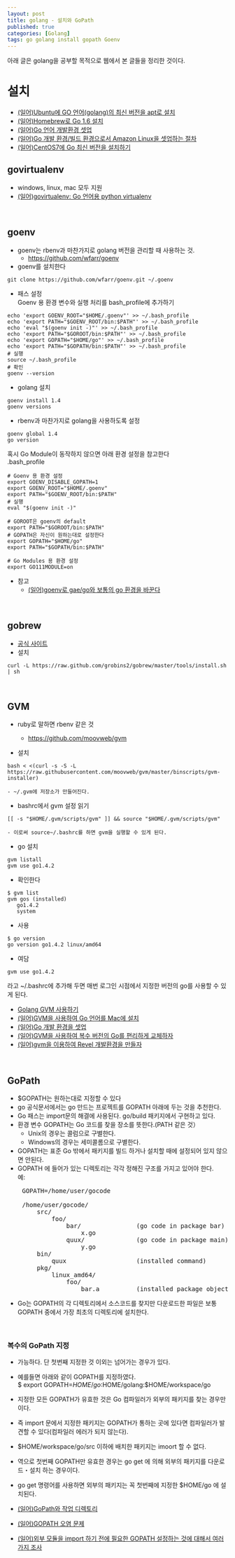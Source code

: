 ```yaml
---
layout: post
title: golang - 설치와 GoPath
published: true
categories: [Golang]
tags: go golang install gopath Goenv
---
```

아래 글은 golang을 공부할 목적으로 웹에서 본 글들을 정리한 것이다.  
  
# 설치
- [(일어)Ubuntu에 GO 언어(golang)의 최신 버전을 apt로 설치](http://qiita.com/matsumode/items/ffe810b0c3f788d1a4e5)
- [(일어)Homebrew로 Go 1.6 설치](http://qiita.com/minoritea/items/9565c02b1931495a1f4f) 
- [(일어)Go 언어 개발환경 셋업](http://qiita.com/awakia/items/7bf03fd96a74502073b8) 
- [(일어)Go 개발 환경/빌드 환경으로서 Amazon Linux을 셋업하는 절차](http://dev.classmethod.jp/cloud/aws/amazon-linux-go-setup/) 
- [(일어)CentOS7에 Go 최신 버전을 설치하기](https://qiita.com/nekootoko3/items/7004b19ff7adffb58b39)  
  
  
## govirtualenv
- windows, linux, mac 모두 지원
- [(일어)govirtualenv: Go 언어용 python virtualenv](https://qiita.com/necomeshi/items/ab14b1f615e5066475cc)
  
<br>  
    
## goenv
- goenv는 rbenv과 마찬가지로 golang 버전을 관리할 때 사용하는 것.
    - https://github.com/wfarr/goenv
- goenv를 설치한다  

```
git clone https://github.com/wfarr/goenv.git ~/.goenv
```  
  
- 패스 설정  
Goenv 용 환경 변수와 실행 처리를 bash_profile에 추가하기  
```
echo 'export GOENV_ROOT="$HOME/.goenv"' >> ~/.bash_profile
echo 'export PATH="$GOENV_ROOT/bin:$PATH"' >> ~/.bash_profile
echo 'eval "$(goenv init -)"' >> ~/.bash_profile
echo 'export PATH="$GOROOT/bin:$PATH"' >> ~/.bash_profile
echo 'export GOPATH="$HOME/go"' >> ~/.bash_profile
echo 'export PATH="$GOPATH/bin:$PATH"' >> ~/.bash_profile
# 실행
source ~/.bash_profile
# 확인
goenv --version
```
  
- golang 설치  

```
goenv install 1.4
goenv versions
```
  
- rbenv과 마찬가지로 golang을 사용하도록 설정  
  
```
goenv global 1.4
go version
```
  
혹시 Go Module이 동작하지 않으면 아래 환경 설정을 참고한다  
.bash_profile  
```
# Goenv 용 환경 설정
export GOENV_DISABLE_GOPATH=1
export GOENV_ROOT="$HOME/.goenv"
export PATH="$GOENV_ROOT/bin:$PATH"
# 실행
eval "$(goenv init -)"

# GOROOT은 goenv의 default
export PATH="$GOROOT/bin:$PATH"
# GOPATH은 자신이 원하는대로 설정한다
export GOPATH="$HOME/go"
export PATH="$GOPATH/bin:$PATH"

# Go Modules 용 환경 설정
export GO111MODULE=on  
```  
  
  
- 참고
    - [(일어)goenv로 gae/go와 보통의 go 환경을 바꾼다](http://qiita.com/sinmetal/items/71cfba4ae27cc2366572)  
  
<br>  
  
## gobrew
- [공식 사이트](https://github.com/cryptojuice/gobrew)
- 설치  

```
curl -L https://raw.github.com/grobins2/gobrew/master/tools/install.sh | sh
```
  
<br>  
  
## GVM
- ruby로 말하면 rbenv 같은 것  
    - https://github.com/moovweb/gvm  
  
- 설치

```
bash < <(curl -s -S -L https://raw.githubusercontent.com/moovweb/gvm/master/binscripts/gvm-installer)
```  

    - ~/.gvm에 저장소가 만들어진다.
- bashrc에서 gvm 설정 읽기

```
[[ -s "$HOME/.gvm/scripts/gvm" ]] && source "$HOME/.gvm/scripts/gvm"
``` 

    - 이로써 source~/.bashrc를 하면 gvm을 실행할 수 있게 된다.
  
- go 설치

```
gvm listall
gvm use go1.4.2
```
  
- 확인한다

```
$ gvm list
gvm gos (installed)
   go1.4.2
   system
```
  
- 사용

```
$ go version
go version go1.4.2 linux/amd64
```
  
- 여담

```
gvm use go1.4.2
```  
라고 ~/.bashrc에 추가해 두면 매번 로그인 시점에서 지정한 버전의 go를 사용할 수 있게 된다.
    
  
- [Golang GVM 사용하기](http://itrepreneur.tistory.com/11) 
- [(일어)GVM을 사용하여 Go 언어를 Mac에 설치](http://qiita.com/kitsuki00/items/91c29b147dbf5577cccb) 
- [(일어)Go 개발 환경을 셋업](http://golang.rdy.jp/2017/10/25/environment/) 
- [(일어)GVM을 사용하여 복수 버전의 Go를 편리하게 교체하자](https://qiita.com/reoring/items/7344399ca6db99d2746f) 
- [(일어)gvm을 이용하여 Revel 개발환경을 만들자](http://blog.mnrtks.jp/posts/2014/02/24/gvm-revel/)   
    
  
<br>  
      
## GoPath
- $GOPATH는 원하는대로 지정할 수 있다
- go 공식문서에서는 go 만드는 프로젝트를 GOPATH 아래에 두는 것을 추천한다.
- Go 패스는 import문의 해결에 사용된다. go/build 패키지에서 구현하고 있다.
- 환경 변수 GOPATH는 Go 코드를 찾을 장소를 뜻한다.(PATH 같은 것）
    - Unix의 경우는 콜럼으로 구별한다.
    - Windows의 경우는 세미콜롬으로 구별한다.
- GOPATH는 표준 Go 밖에서 패키지를 빌드 하거나 설치할 때에 설정되어 있지 않으면 안된다.
- GOPATH 에 들어가 있는 디렉토리는 각각 정해진 구조를 가지고 있어야 한다.  
예:

<pre>
    GOPATH=/home/user/gocode

    /home/user/gocode/
        src/
            foo/
                bar/               (go code in package bar)
                    x.go
                quux/              (go code in package main)
                    y.go
        bin/
            quux                   (installed command)
        pkg/
            linux_amd64/
                foo/
                    bar.a          (installed package object)
</pre>  
 
- Go는 GOPATH의 각 디렉토리에서 소스코드를 찾지만 다운로드한 파일은 보통 GOPATH  중에서 가장 최초의 디렉토리에 설치한다.
  
<br>  
  
### 복수의 GoPath 지정 
- 가능하다. 단 첫번째 지정한 것 이외는 넘어가는 경우가 있다.
- 예를들면 아래와 같이 GOPATH를 지정하였다.  
    $ export GOPATH=$HOME/go:$HOME/golang:$HOME/workspace/go  
- 지정한 모든 GOPATH가 유효한 것은 Go 컴파일러가 외부의 패키지를 찾는 경우만이다.
- 즉 import 문에서 지정한 패키지는 GOPATH가 통하는 곳에 있다면 컴파일러가 발견할 수 있다(컴파일러 에러가 되지 않는다).  
- $HOME/workspace/go/src 이하에 배치한 패키지는 imoort 할 수 없다.
- 역으로 첫번째 GOPATH만 유효한 경우는 go get 에 의해 외부의 패키지를 다운로드・설치 하는 경우이다.
- go get 명령어를 사용하면 외부의 패키지는 꼭 첫번째에 지정한 $HOME/go 에 설치된다.  
  
- [(일어)GoPath와 작업 디렉토리](https://github.com/astaxie/build-web-application-with-golang/blob/master/ja/01.2.md)
- [(일어)GOPATH 오염 문제](http://qiita.com/spiegel-im-spiegel/items/73ebc684b5807277b7e2) 
- [(일어)외부 모듈을 import 하기 전에 필요한 GOPATH 설정하는 것에 대해서 여러가지 조사](http://qiita.com/HirofumiYashima/items/20a33dd10da437bb1277) 


